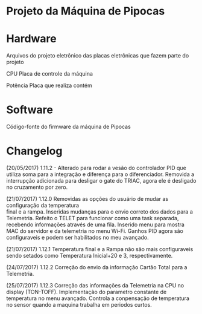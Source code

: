 # Projeto da Máquina de Pipocas

# Hardware
Arquivos do projeto eletrônico das placas eletrônicas
que fazem parte do projeto

CPU
Placa de controle da máquina

Potência
Placa que realiza contém 

# Software
Código-fonte do firmware da máquina de Pipocas

# Changelog
(20/05/2017) 1.11.2 - Alterado para rodar a vesão do controlador PID que utiliza
soma para a integração e diferença para o diferenciador. Removida a interrupção 
adicionada para desligar o gate do TRIAC, agora ele é desligado no cruzamento 
por zero.

(21/07/2017) 1.12.0 Removidas as opções do usuário de mudar as configuração da temperatura                                             
final e a rampa. Inseridas mudanças para o envio correto dos dados para a Telemetria. 
Refeito o TELET para funcionar como uma task separada, recebendo informações através 
de uma fila. Inserido menu para mostra MAC do servidor e da telemetria no menu Wi-Fi. 
Ganhos PID agora são configuraveis e podem ser habilitados no meu avançado. 

(21/07/2017) 1.12.1 Temperatura final e a Rampa não são mais configuraveis sendo setados como 
Temperatura Inicial+20 e 3, respectivamente.

(24/07/2017) 1.12.2 Correção do envio da informação Cartão Total para a Telemetria.

(25/07/2017) 1.12.3 Correção das informações da Telemetria na CPU no display (TON-TOFF). 
Implementação do parametro constante de temperatura no menu avançado. Controla a conpensação 
de temperatura no sensor quando a maquina trabalha em periodos curtos.

